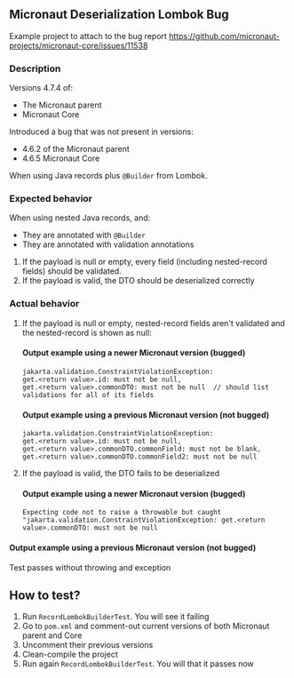 ## Micronaut Deserialization Lombok Bug

Example project to attach to the bug report https://github.com/micronaut-projects/micronaut-core/issues/11538

### Description

Versions 4.7.4 of:

- The Micronaut parent
- Micronaut Core

Introduced a bug that was not present in versions:

- 4.6.2 of the Micronaut parent
- 4.6.5 Micronaut Core

When using Java records plus `@Builder` from Lombok.

### Expected behavior

When using nested Java records, and:

- They are annotated with `@Builder`
- They are annotated with validation annotations

1. If the payload is null or empty, every field (including nested-record fields) should be validated.
2. If the payload is valid, the DTO should be deserialized correctly

### Actual behavior

1. If the payload is null or empty, nested-record fields aren't validated and the nested-record is shown as null:

   #### Output example using a newer Micronaut version (bugged)

     ```
     jakarta.validation.ConstraintViolationException:
     get.<return value>.id: must not be null,
     get.<return value>.commonDTO: must not be null  // should list validations for all of its fields
     ```

   #### Output example using a previous Micronaut version (not bugged)

    ```
    jakarta.validation.ConstraintViolationException:
    get.<return value>.id: must not be null,
    get.<return value>.commonDTO.commonField: must not be blank,
    get.<return value>.commonDTO.commonField2: must not be null
    ```

2. If the payload is valid, the DTO fails to be deserialized

   #### Output example using a newer Micronaut version (bugged)

    ```
    Expecting code not to raise a throwable but caught
    "jakarta.validation.ConstraintViolationException: get.<return value>.commonDTO: must not be null
    ```

#### Output example using a previous Micronaut version (not bugged)

Test passes without throwing and exception

## How to test?

1. Run `RecordLombokBuilderTest`. You will see it failing
2. Go to `pom.xml` and comment-out current versions of both Micronaut parent and Core
3. Uncomment their previous versions
4. Clean-compile the project
5. Run again `RecordLombokBuilderTest`. You will that it passes now